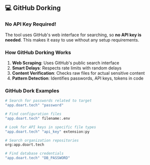 ## 💻 GitHub Dorking

### No API Key Required!
The tool uses GitHub's web interface for searching, so **no API key is needed**. This makes it easy to use without any setup requirements.

### How GitHub Dorking Works
1. **Web Scraping**: Uses GitHub's public search interface
2. **Smart Delays**: Respects rate limits with random delays
3. **Content Verification**: Checks raw files for actual sensitive content
4. **Pattern Detection**: Identifies passwords, API keys, tokens in code

### GitHub Dork Examples
```bash
# Search for passwords related to target
"app.doart.tech" "password"

# Find configuration files
"app.doart.tech" filename:.env

# Look for API keys in specific file types
"app.doart.tech" "api_key" extension:py

# Search organization repositories
org:app.doart.tech

# Find database credentials
"app.doart.tech" "DB_PASSWORD"
